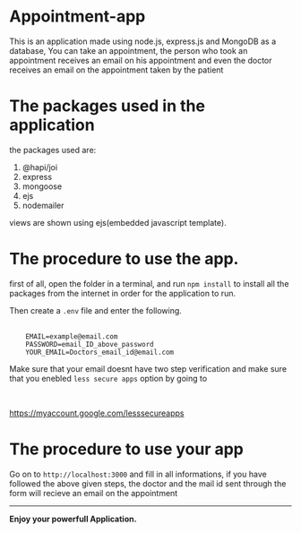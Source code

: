 # Appointment-app

This is an application made using node.js, express.js and MongoDB as a database, You can take an appointment, the person who took an appointment receives an email on his appointment and even the doctor receives an email on the appointment taken by the patient

# The packages used in the application

the packages used are:
1. @hapi/joi
2. express
3. mongoose
4. ejs
5. nodemailer

views are shown using ejs(embedded javascript template).

# The procedure to use the app.

first of all, open the folder in a terminal, and run `npm install` to install all the packages from the internet in order for the application to run. 

Then create a `.env` file and enter the following.
<br>
<br>

```
    EMAIL=example@email.com
    PASSWORD=email_ID_above_password
    YOUR_EMAIL=Doctors_email_id@email.com
```

Make sure that your email doesnt have two step verification
and make sure that you enebled `less secure apps` option by going to 

<br>

https://myaccount.google.com/lesssecureapps

# The procedure to use your app

Go on to `http://localhost:3000` and fill in all informations, if you have followed the above given steps, the doctor and the mail id sent through the form will recieve an email on the appointment

---

<b>Enjoy your powerfull Application.</b>
